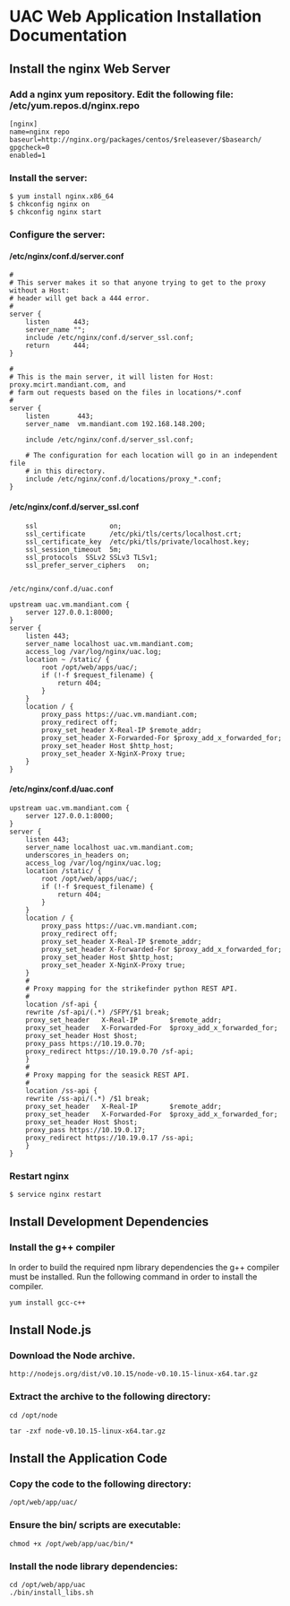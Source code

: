 UAC Web Application Installation Documentation
==============================================

Install the nginx Web Server
----------------------------

### Add a nginx yum repository.  Edit the following file: /etc/yum.repos.d/nginx.repo

    [nginx]
    name=nginx repo
    baseurl=http://nginx.org/packages/centos/$releasever/$basearch/
    gpgcheck=0
    enabled=1

### Install the server:

    $ yum install nginx.x86_64
    $ chkconfig nginx on
    $ chkconfig nginx start

### Configure the server:

#### /etc/nginx/conf.d/server.conf

    #
    # This server makes it so that anyone trying to get to the proxy without a Host:
    # header will get back a 444 error.
    #
    server {
        listen      443;
        server_name "";
        include /etc/nginx/conf.d/server_ssl.conf;
        return      444;
    }

    #
    # This is the main server, it will listen for Host: proxy.mcirt.mandiant.com, and
    # farm out requests based on the files in locations/*.conf
    #
    server {
        listen       443;
        server_name  vm.mandiant.com 192.168.148.200;

        include /etc/nginx/conf.d/server_ssl.conf;

        # The configuration for each location will go in an independent file
        # in this directory.
        include /etc/nginx/conf.d/locations/proxy_*.conf;
    }

#### /etc/nginx/conf.d/server_ssl.conf

        ssl                  on;
        ssl_certificate      /etc/pki/tls/certs/localhost.crt;
        ssl_certificate_key  /etc/pki/tls/private/localhost.key;
        ssl_session_timeout  5m;
        ssl_protocols  SSLv2 SSLv3 TLSv1;
        ssl_prefer_server_ciphers   on;


    /etc/nginx/conf.d/uac.conf

    upstream uac.vm.mandiant.com {
        server 127.0.0.1:8000;
    }
    server {
        listen 443;
        server_name localhost uac.vm.mandiant.com;
        access_log /var/log/nginx/uac.log;
        location ~ /static/ {
            root /opt/web/apps/uac/;
            if (!-f $request_filename) {
                return 404;
            }
        }
        location / {
            proxy_pass https://uac.vm.mandiant.com;
            proxy_redirect off;
            proxy_set_header X-Real-IP $remote_addr;
            proxy_set_header X-Forwarded-For $proxy_add_x_forwarded_for;
            proxy_set_header Host $http_host;
            proxy_set_header X-NginX-Proxy true;
        }
    }

#### /etc/nginx/conf.d/uac.conf

    upstream uac.vm.mandiant.com {
        server 127.0.0.1:8000;
    }
    server {
        listen 443;
        server_name localhost uac.vm.mandiant.com;
        underscores_in_headers on;
        access_log /var/log/nginx/uac.log;
        location /static/ {
            root /opt/web/apps/uac/;
            if (!-f $request_filename) {
                return 404;
            }
        }
        location / {
            proxy_pass https://uac.vm.mandiant.com;
            proxy_redirect off;
            proxy_set_header X-Real-IP $remote_addr;
            proxy_set_header X-Forwarded-For $proxy_add_x_forwarded_for;
            proxy_set_header Host $http_host;
            proxy_set_header X-NginX-Proxy true;
        }
        #
        # Proxy mapping for the strikefinder python REST API.
        #
        location /sf-api {
    	rewrite /sf-api/(.*) /SFPY/$1 break;
    	proxy_set_header   X-Real-IP        $remote_addr;
    	proxy_set_header   X-Forwarded-For  $proxy_add_x_forwarded_for;
    	proxy_set_header Host $host;
    	proxy_pass https://10.19.0.70;
    	proxy_redirect https://10.19.0.70 /sf-api;
        }
        #
        # Proxy mapping for the seasick REST API.
        #
        location /ss-api {
    	rewrite /ss-api/(.*) /$1 break;
    	proxy_set_header   X-Real-IP        $remote_addr;
    	proxy_set_header   X-Forwarded-For  $proxy_add_x_forwarded_for;
    	proxy_set_header Host $host;
    	proxy_pass https://10.19.0.17;
    	proxy_redirect https://10.19.0.17 /ss-api;
        }
    }

### Restart nginx

    $ service nginx restart


Install Development Dependencies
--------------------------------

### Install the g++ compiler

In order to build the required npm library dependencies the g++ compiler must be installed.  Run the following command
in order to install the compiler.

    yum install gcc-c++


Install Node.js
---------------

### Download the Node archive.

    http://nodejs.org/dist/v0.10.15/node-v0.10.15-linux-x64.tar.gz

### Extract the archive to the following directory:

    cd /opt/node

    tar -zxf node-v0.10.15-linux-x64.tar.gz


Install the Application Code
----------------------------

### Copy the code to the following directory:

    /opt/web/app/uac/

### Ensure the bin/ scripts are executable:

    chmod +x /opt/web/app/uac/bin/*

### Install the node library dependencies:

    cd /opt/web/app/uac
    ./bin/install_libs.sh


